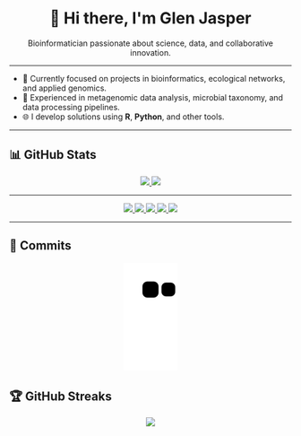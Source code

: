 <h1 align="center">👋 Hi there, I'm Glen Jasper</h1>

<p align="center">
  Bioinformatician passionate about science, data, and collaborative innovation.
</p>

---

- 🔭 Currently focused on projects in bioinformatics, ecological networks, and applied genomics.
- 🧪 Experienced in metagenomic data analysis, microbial taxonomy, and data processing pipelines.
- 🌐 I develop solutions using **R**, **Python**, and other tools.

---

## 📊 GitHub Stats

<div align="center">
  <a href="https://github.com/glenjasper">
    <img height="170em" src="https://github-readme-stats.vercel.app/api/top-langs/?username=glenjasper&layout=compact&langs_count=16&theme=dracula"/>
    <img height="170em" src="https://github-readme-stats.vercel.app/api?username=glenjasper&show_icons=true&theme=dracula&include_all_commits=true&count_private=true&hide=issues"/>
  </a>
</div>

---

<div align="center">
  <a href="https://www.linkedin.com/in/glenjasper" target="_blank" rel="noopener noreferrer">
    <img src="https://img.shields.io/badge/-LinkedIn-%230077B5?style=for-the-badge&logo=linkedin&logoColor=white">
  </a>
  <a href="mailto:glen.yupanqui@gmail.com">
    <img src="https://img.shields.io/badge/-Gmail-%23333?style=for-the-badge&logo=gmail&logoColor=white">
  </a>
  <a href="https://orcid.org/0000-0003-2062-5588" target="_blank" rel="noopener noreferrer">
    <img src="https://img.shields.io/badge/-ORCID-A6CE39?style=for-the-badge&logo=orcid&logoColor=white">
  </a>
  <a href="https://www.researchgate.net/profile/Glen-Yupanqui-Garcia" target="_blank" rel="noopener noreferrer">
    <img src="https://img.shields.io/badge/-ResearchGate-00CCBB?style=for-the-badge&logo=researchgate&logoColor=white">
  </a>
  <a href="https://lattes.cnpq.br/1592533296156760" target="_blank" rel="noopener noreferrer">
    <img src="https://img.shields.io/badge/-Lattes-004D9D?style=for-the-badge&logo=google-scholar&logoColor=white">
  </a>
</div>

---

## 🐍 Commits

<div align="center">
  <img src="https://github.com/glenjasper/glenjasper/blob/output/github-contribution-grid-snake.svg">
</div>

## 🏆 GitHub Streaks

<p align="center">
  <img src="https://github-readme-streak-stats.herokuapp.com/?user=glenjasper&theme=dracula" />
</p>
